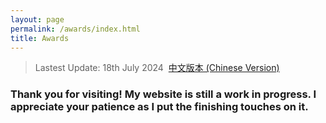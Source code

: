 ```yaml
---
layout: page
permalink: /awards/index.html
title: Awards
---
```


> Lastest Update: 18th July 2024&nbsp;  [中文版本 (Chinese Version)](https://yapengf.com/awards-zh/)

### Thank you for visiting! My website is still a work in progress. I appreciate your patience as I put the finishing touches on it.